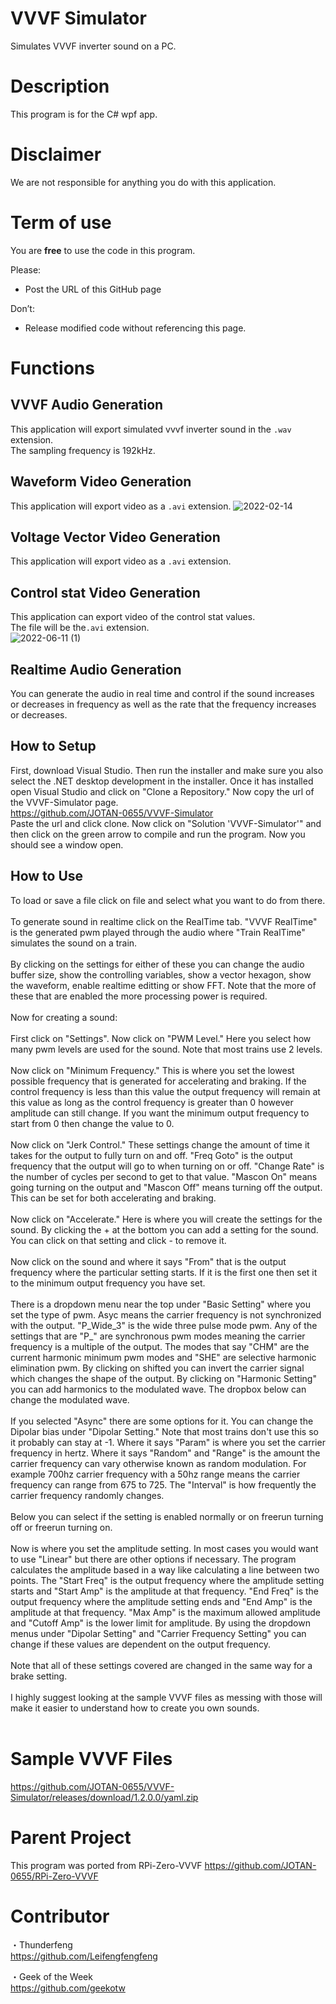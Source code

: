 # VVVF Simulator
Simulates VVVF inverter sound on a PC.

# Description
This program is for the C# wpf app.<br>

# Disclaimer
We are not responsible for anything you do with this application.<br>

# Term of use
You are **free** to use the code in this program.<br>

Please:<br>
- Post the URL of this GitHub page<br>

Don’t:<br>
- Release modified code without referencing this page.<br>

# Functions
## VVVF Audio Generation
This application will export simulated vvvf inverter sound in the `.wav` extension.<br>
The sampling frequency is 192kHz.<br>

## Waveform Video Generation
This application will export video as a `.avi` extension.
![2022-02-14](https://user-images.githubusercontent.com/77259842/153803020-6615bcce-22a6-4839-b919-ea114dc12d03.png)

## Voltage Vector Video Generation
This application will export video as a `.avi` extension.

## Control stat Video Generation
This application can export video of the control stat values.<br>
The file will be the`.avi` extension. <br>
![2022-06-11 (1)](https://user-images.githubusercontent.com/77259842/173188884-72a1290a-6d7b-4354-88e4-cecfa5d0d424.png)

## Realtime Audio Generation
You can generate the audio in real time and control if the sound increases or decreases in frequency as well as the rate that the frequency increases or decreases. <br>

## How to Setup
First, download Visual Studio. Then run the installer and make sure you also select the .NET desktop development in the installer. Once it has installed open Visual Studio and click on "Clone a Repository." Now copy the url of the VVVF-Simulator page.
<br>
https://github.com/JOTAN-0655/VVVF-Simulator
<br>
Paste the url and click clone. Now click on "Solution 'VVVF-Simulator'" and then click on the green arrow to compile and run the program. Now you should see a window open.
<br>

## How to Use
To load or save a file click on file and select what you want to do from there.
<br>
<br>
To generate sound in realtime click on the RealTime tab. "VVVF RealTime" is the generated pwm played through the audio where "Train RealTime" simulates the sound on a train.
<br>
<br>
By clicking on the settings for either of these you can change the audio buffer size, show the controlling variables, show a vector hexagon, show the waveform, enable realtime editting or show FFT. Note that the more of these that are enabled the more processing power is required.
<br>
<br>
Now for creating a sound:
<br>
<br>
First click on "Settings". Now click on "PWM Level." Here you select how many pwm levels are used for the sound. Note that most trains use 2 levels. 
<br>
<br>
Now click on "Minimum Frequency." This is where you set the lowest possible frequency that is generated for accelerating and braking. If the control frequency is less than this value the output frequency will remain at this value as long as the control frequency is greater than 0 however amplitude can still change. If you want the minimum output frequency to start from 0 then change the value to 0.
<br>
<br>
Now click on "Jerk Control." These settings change the amount of time it takes for the output to fully turn on and off. "Freq Goto" is the output frequency that the output will go to when turning on or off. "Change Rate" is the number of cycles per second to get to that value. "Mascon On" means going turning on the output and "Mascon Off" means turning off the output. This can be set for both accelerating and braking.
<br>
<br>
Now click on "Accelerate." Here is where you will create the settings for the sound. By clicking the + at the bottom you can add a setting for the sound. You can click on that setting and click - to remove it. 
<br>
<br>
Now click on the sound and where it says "From" that is the output frequency where the particular setting starts. If it is the first one then set it to the minimum output frequency you have set.
<br>
<br>
There is a dropdown menu near the top under "Basic Setting" where you set the type of pwm. Asyc means the carrier frequency is not synchronized with the output. "P_Wide_3" is the wide three pulse mode pwm. Any of the settings that are "P_" are synchronous pwm modes meaning the carrier frequency is a multiple of the output. The modes that say "CHM" are the current harmonic minimum pwm modes and "SHE" are selective harmonic elimination pwm. By clicking on shifted you can invert the carrier signal which changes the shape of the output. By clicking on "Harmonic Setting" you can add harmonics to the modulated wave. The dropbox below can change the modulated wave.
<br>
<br>
If you selected "Async" there are some options for it. You can change the Dipolar bias under "Dipolar Setting." Note that most trains don't use this so it probably can stay at -1. Where it says "Param" is where you set the carrier frequency in hertz. Where it says "Random" and "Range" is the amount the carrier frequency can vary otherwise known as random modulation. For example 700hz carrier frequency with a 50hz range means the carrier frequency can range from 675 to 725. The "Interval" is how frequently the carrier frequency randomly changes.
<br>
<br>
Below you can select if the setting is enabled normally or on freerun turning off or freerun turning on.
<br>
<br>
Now is where you set the amplitude setting. In most cases you would want to use "Linear" but there are other options if necessary. The program calculates the amplitude based in a way like calculating a line between two points. The "Start Freq" is the output frequency where the amplitude setting starts and "Start Amp" is the amplitude at that frequency. "End Freq" is the output frequency where the amplitude setting ends and "End Amp" is the amplitude at that frequency. "Max Amp" is the maximum allowed amplitude and "Cutoff Amp" is the lower limit for amplitude. By using the dropdown menus under "Dipolar Setting" and "Carrier Frequency Setting" you can change if these values are dependent on the output frequency.
<br>
<br>
Note that all of these settings covered are changed in the same way for a brake setting. 
<br>
<br>
I highly suggest looking at the sample VVVF files as messing with those will make it easier to understand how to create you own sounds.
<br>
<br>

# Sample VVVF Files
https://github.com/JOTAN-0655/VVVF-Simulator/releases/download/1.2.0.0/yaml.zip

# Parent Project
This program was ported from RPi-Zero-VVVF
https://github.com/JOTAN-0655/RPi-Zero-VVVF

# Contributor
・Thunderfeng<br>
https://github.com/Leifengfengfeng

・Geek of the Week<br>
https://github.com/geekotw
